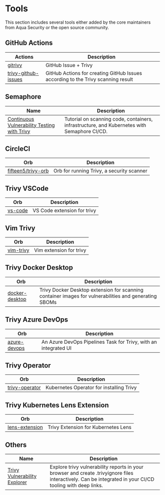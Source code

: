 #  Tools
This section includes several tools either added by the core maintainers from Aqua Security or the open source community.

## GitHub Actions

| Actions                                    | Description                                                                      |
| ------------------------------------------ | -------------------------------------------------------------------------------- |
| [gitrivy][gitrivy]                         | GitHub Issue + Trivy                                                             |
| [trivy-github-issues][trivy-github-issues] | GitHub Actions for creating GitHub Issues according to the Trivy scanning result |

## Semaphore

| Name                                                   | Description                               |
| -------------------------------------------------------| ----------------------------------------- |
| [Continuous Vulnerability Testing with Trivy][semaphore-tutorial] | Tutorial on scanning code, containers, infrastructure, and Kubernetes with Semaphore CI/CD. |


## CircleCI

| Orb                                      | Description                               |
| -----------------------------------------| ----------------------------------------- |
| [fifteen5/trivy-orb][fifteen5/trivy-orb] | Orb for running Trivy, a security scanner |


## Trivy VSCode

| Orb                | Description                 |
| ------------------ | --------------------------- |
| [vs-code][vs-code] | VS Code extension for trivy |


## Vim Trivy

| Orb                    | Description             |
| ---------------------- | ----------------------- |
| [vim-trivy][vim-trivy] | Vim extension for trivy |


## Trivy Docker Desktop

| Orb                              | Description                                                                                           |
| ---------------------------------| ----------------------------------------------------------------------------------------------------- |
| [docker-desktop][docker-desktop] | Trivy Docker Desktop extension for scanning container images for vulnerabilities and generating SBOMs |


## Trivy Azure DevOps

| Orb                          | Description                                                     |
| ---------------------------- | --------------------------------------------------------------- |
| [azure-devops][azure-devops] | An Azure DevOps Pipelines Task for Trivy, with an integrated UI |


## Trivy Operator

| Orb                              | Description                              |
| ---------------------------------| ---------------------------------------- |
| [trivy-operator][trivy-operator] | Kubernetes Operator for installing Trivy |


## Trivy Kubernetes Lens Extension

| Orb                          | Description                         |
| ---------------------------- | ----------------------------------- |
| [lens-extension][trivy-lens] | Trivy Extension for Kubernetes Lens |


## Others

| Name                                     | Description                               |
| -----------------------------------------| ----------------------------------------- |
| [Trivy Vulnerability Explorer][explorer] | Explore trivy vulnerability reports in your browser and create .trivyignore files interactively. Can be integrated in your CI/CD tooling with deep links.   |


[trivy-github-issues]: https://github.com/marketplace/actions/trivy-github-issues
[fifteen5/trivy-orb]: https://circleci.com/developer/orbs/orb/fifteen5/trivy-orb
[gitrivy]: https://github.com/marketplace/actions/trivy-action
[explorer]: https://dbsystel.github.io/trivy-vulnerability-explorer/
[semaphore-tutorial]: https://semaphoreci.com/blog/continuous-container-vulnerability-testing-with-trivy
[vs-code]: https://github.com/aquasecurity/trivy-vscode-extension
[vim-trivy]: https://github.com/aquasecurity/vim-trivy
[docker-desktop]: https://github.com/aquasecurity/trivy-docker-extension
[azure-devops]: https://github.com/aquasecurity/trivy-azure-pipelines-task
[trivy-operator]: https://github.com/aquasecurity/trivy-operator
[trivy-lens]: https://github.com/aquasecurity/trivy-operator-lens-extension

